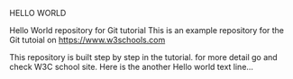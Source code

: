 HELLO WORLD

Hello World repository for Git tutorial This is an example repository for the Git tutoial on https://www.w3schools.com

This repository is built step by step in the tutorial.
for more detail go and check W3C school site.
Here is the another Hello world text line...
